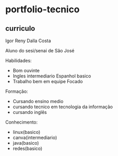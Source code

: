 # portfolio-tecnico
## curriculo

Igor Reny Dalla Costa

Aluno do sesi/senai de São José

Habilidades:

* Bom ouvinte 
* Ingles intermediario Espanhol basico 
* Trabalho bem em equipe Focado

Formação:

* Cursando ensino medio 
* cursando tecnico em tecnologia da informação 
* cursando inglês

Conhecimento:

* linux(basico) 
* canva(intermediario) 
* java(basico) 
* redes(basico)
